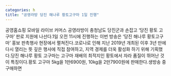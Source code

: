 ```yaml
---
categories: h
title: "공영라방 당진 해나루 황토고구마 1일 진행"
---
```

공영홈쇼핑 모바일 라이브 커머스 공영라방이 충청남도 당진군과 손잡고 ‘당진 황토 고구마’ 판로 지원에 나선다.1일 오전 11시에 진행하는 이번 방송은 ‘당진 해나루 황토고구마’ 홍보 판촉행사 현장에서 펼쳐진다.코로나로 인해 지난 2019년 개최된 이후 3년 만에 다시 열리는 뜻 깊은 행사에 직접 참여하고, 지역 경제를 더욱 활성화 하기 위해 기획했다.당진 해나루 황토 고구마는 고구마 재배의 최적지인 황토에서 자라 품질이 뛰어난 것이 특징이다.황토 고구마 5kg을 1만6900원, 10kg을 2만7900원에 판매한다.생방송 중 구매하면